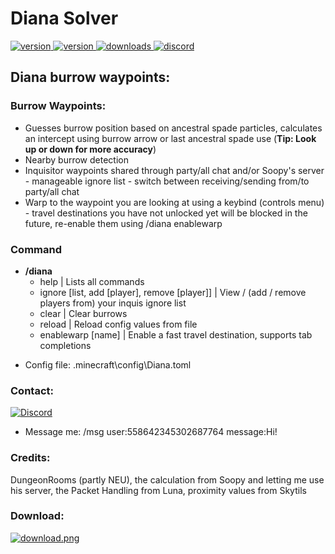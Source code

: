 # Diana Solver

<p>
  <a href="https://github.com/Doppelclick/Diana/releases/latest" target="_blank">
    <img alt="version" src="https://img.shields.io/github/release/Doppelclick/Diana?color=blue&style=for-the-badge" />
  </a>
  <a href="https://modrinth.com/mod/diana" target="_blank">
    <img alt="version" src="https://img.shields.io/badge/dynamic/json?label=Modrinth%20Downloads&query=downloads&url=https%3A%2F%2Fapi.modrinth.com%2Fv2%2Fproject%2Fdiana&color=brightgreen&style=for-the-badge"/>
  </a>
  <a href="https://github.com/Doppelclick/Diana/releases/latest" target="_blank">
    <img alt="downloads" src="https://img.shields.io/github/downloads/Doppelclick/Diana/total?label=Github%20Downloads&suffix=&color=black&style=for-the-badge" />
  </a>
  <a href="https://discord.com/channels/@me" target="_blank">
    <img alt="discord" src="https://img.shields.io/badge/Discord-Doppelclick-blue?style=for-the-badge&logo=appveyor" />
  </a>
</p>

## Diana burrow waypoints:

### Burrow Waypoints:
+ Guesses burrow position based on ancestral spade particles, calculates an intercept using burrow arrow or last ancestral spade use (**Tip: Look up or down for more accuracy**)
+ Nearby burrow detection
+ Inquisitor waypoints shared through party/all chat and/or Soopy's server - manageable ignore list - switch between receiving/sending from/to party/all chat
+ Warp to the waypoint you are looking at using a keybind (controls menu) - travel destinations you have not unlocked yet will be blocked in the future, re-enable them using /diana enablewarp

### Command
+ **/diana**
  + help | Lists all commands
  + ignore [list, add [player], remove [player]] | View / (add / remove players from) your inquis ignore list
  + clear | Clear burrows
  + reload | Reload config values from file
  + enablewarp [name] | Enable a fast travel destination, supports tab completions

- Config file: .minecraft\config\Diana.toml

### Contact:
[![Discord](https://img.shields.io/badge/Discord-Doppelclick-blue?style=for-the-badge&logo=appveyor)](https://discord.com/channels/@me)
+ Message me: /msg user:558642345302687764 message:Hi!

### Credits:
DungeonRooms (partly NEU), the calculation from Soopy and letting me use his server, the Packet Handling from Luna, proximity values from Skytils

### Download:
<p>
  <a href="https://github.com/Doppelclick/Diana/releases/latest" target="_blank">
    <img alt="download.png" src="https://img.shields.io/badge/%E2%A0%80-Download-brightgreen?style=for-the-badge&logo=appveyor" />
  </a>
</p>